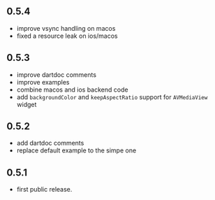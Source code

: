 ## 0.5.4

- improve vsync handling on macos
- fixed a resource leak on ios/macos

## 0.5.3

- improve dartdoc comments
- improve examples
- combine macos and ios backend code
- add `backgroundColor` and `keepAspectRatio` support for `AVMediaView` widget

## 0.5.2

- add dartdoc comments
- replace default example to the simpe one

## 0.5.1

- first public release.
